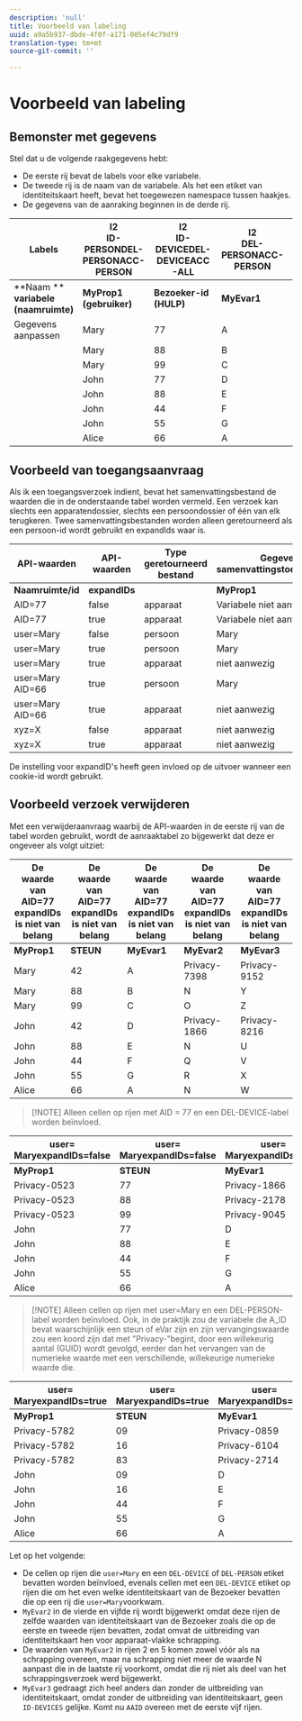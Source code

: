 ```yaml
---
description: 'null'
title: Voorbeeld van labeling
uuid: a9a5b937-dbde-4f0f-a171-005ef4c79df9
translation-type: tm+mt
source-git-commit: ''

---
```



# Voorbeeld van labeling

## Bemonster met gegevens

Stel dat u de volgende raakgegevens hebt:

* De eerste rij bevat de labels voor elke variabele.
* De tweede rij is de naam van de variabele. Als het een etiket van identiteitskaart heeft, bevat het toegewezen namespace tussen haakjes.
* De gegevens van de aanraking beginnen in de derde rij.

| Labels | I2<br>ID-<br>PERSONDEL-<br>PERSONACC-PERSON | I2<br>ID-<br>DEVICEDEL-<br>DEVICEACC-ALL | I2<br>DEL-<br>PERSONACC-PERSON | I2<br>DEL-<br>DEVICEDEL-<br>PERSONACC-ALL | I2<br>ID-<br>DEVICEDEL-<br>DEVICEACC-ALL |
|---|---|---|---|---|---|
| **Naam **<br>**variabele (naamruimte)** | **MyProp1 **<br>**(gebruiker)** | **Bezoeker-id **<br>**(HULP)** | **MyEvar1** | **MyEvar2** | **MyEvar3 **<br>**(xyz)** |
| Gegevens aanpassen | Mary | 77 | A | M | X |
|  | Mary | 88 | B | N | Y |
|  | Mary | 99 | C | O | Z |
|  | John | 77 | D | P | W |
|  | John | 88 | E | N | U |
|  | John | 44 | F | Q | V |
|  | John | 55 | G | R | X |
|  | Alice | 66 | A | N | Z |

## Voorbeeld van toegangsaanvraag

Als ik een toegangsverzoek indient, bevat het samenvattingsbestand de waarden die in de onderstaande tabel worden vermeld. Een verzoek kan slechts een apparatendossier, slechts een persoondossier of één van elk terugkeren. Twee samenvattingsbestanden worden alleen geretourneerd als een persoon-id wordt gebruikt en expandIds waar is.

| API-waarden | API-waarden | Type geretourneerd bestand | Gegevens in <br>samenvattingstoegangsbestand | Gegevens in <br>samenvattingstoegangsbestand | Gegevens in <br>samenvattingstoegangsbestand | Gegevens in <br>samenvattingstoegangsbestand | Gegevens in <br>samenvattingstoegangsbestand |
|--- |--- |--- |---|---|---|---|---|
| **Naamruimte/id** | **expandIDs** |  | **MyProp1** | **Bezoeker-id** | **MyEvar1** | **MyEvar2** | **MyEvar3** |
| AID=77 | false | apparaat | Variabele niet aanwezig | 77 | Variabele niet aanwezig | M, P | X, W |
| AID=77 | true | apparaat | Variabele niet aanwezig | 77 | Variabele niet aanwezig | M, P | X, W |
| user=Mary | false | persoon | Mary | 77, 88, 99 | A, B, C | M, N, O | X, Y, Z |
| user=Mary | true | persoon | Mary | 77, 88, 99 | A, B, C | M, N, O | X, Y, Z |
| user=Mary | true | apparaat | niet aanwezig | 77, 88 | niet aanwezig | N, P | U, W |
| user=Mary AID=66 | true | persoon | Mary | 77, 88, 99 | A, B, C | M, N, O | X, Y, Z |
| user=Mary AID=66 | true | apparaat | niet aanwezig | 66, 77, 88 | niet aanwezig | N, P | U, W, Z |
| xyz=X | false | apparaat | niet aanwezig | 55, 77 | niet aanwezig | M, R | X |
| xyz=X | true | apparaat | niet aanwezig | 55, 77 | niet aanwezig | M, P, R | B, X |

De instelling voor expandID&#39;s heeft geen invloed op de uitvoer wanneer een cookie-id wordt gebruikt.

## Voorbeeld verzoek verwijderen

Met een verwijderaanvraag waarbij de API-waarden in de eerste rij van de tabel worden gebruikt, wordt de aanraaktabel zo bijgewerkt dat deze er ongeveer als volgt uitziet:

| De<br>waarde van AID=77 expandIDs is niet van belang | De<br>waarde van AID=77 expandIDs is niet van belang | De<br>waarde van AID=77 expandIDs is niet van belang | De<br>waarde van AID=77 expandIDs is niet van belang | De<br>waarde van AID=77 expandIDs is niet van belang |
|---|---|---|---|---|
| **MyProp1** | **STEUN** | **MyEvar1** | **MyEvar2** | **MyEvar3** |
| Mary | 42 | A | Privacy-7398 | Privacy-9152 |
| Mary | 88 | B | N | Y |
| Mary | 99 | C | O | Z |
| John | 42 | D | Privacy-1866 | Privacy-8216 |
| John | 88 | E | N | U |
| John | 44 | F | Q | V |
| John | 55 | G | R | X |
| Alice | 66 | A | N | W |

> [!NOTE] Alleen cellen op rijen met AID = 77 en een DEL-DEVICE-label worden beïnvloed.

| user=<br>MaryexpandIDs=false | user=<br>MaryexpandIDs=false | user=<br>MaryexpandIDs=false | user=<br>MaryexpandIDs=false | user=<br>MaryexpandIDs=false |
|--- |---|---|---|---|
| **MyProp1** | **STEUN** | **MyEvar1** | **MyEvar2** | **MyEvar3** |
| Privacy-0523 | 77 | Privacy-1866 | Privacy-3681 | X |
| Privacy-0523 | 88 | Privacy-2178 | Privacy-1975 | Y |
| Privacy-0523 | 99 | Privacy-9045 | Privacy-2864 | Z |
| John | 77 | D | P | W |
| John | 88 | E | N | U |
| John | 44 | F | Q | V |
| John | 55 | G | R | X |
| Alice | 66 | A | N | W |

> [!NOTE] Alleen cellen op rijen met user=Mary en een DEL-PERSON-label worden beïnvloed. Ook, in de praktijk zou de variabele die A_ID bevat waarschijnlijk een steun of eVar zijn en zijn vervangingswaarde zou een koord zijn dat met &quot;Privacy-&quot;begint, door een willekeurig aantal (GUID) wordt gevolgd, eerder dan het vervangen van de numerieke waarde met een verschillende, willekeurige numerieke waarde die.

| user=<br>MaryexpandIDs=true | user=<br>MaryexpandIDs=true | user=<br>MaryexpandIDs=true | user=<br>MaryexpandIDs=true | user=<br>MaryexpandIDs=true |
|--- |---|---|---|---|
| **MyProp1** | **STEUN** | **MyEvar1** | **MyEvar2** | **MyEvar3** |
| Privacy-5782 | 09 | Privacy-0859 | Privacy-8183 | Privacy-9152 |
| Privacy-5782 | 16 | Privacy-6104 | Privacy-2911 | Privacy-6821 |
| Privacy-5782 | 83 | Privacy-2714 | Privacy-0219 | Privacy-4395 |
| John | 09 | D | Privacy-8454 | Privacy-8216 |
| John | 16 | E | Privacy-2911 | Privacy-2930 |
| John | 44 | F | Q | V |
| John | 55 | G | R | X |
| Alice | 66 | A | N | W |

Let op het volgende:

* De cellen op rijen die `user=Mary` en een `DEL-DEVICE` of `DEL-PERSON` etiket bevatten worden beïnvloed, evenals cellen met een `DEL-DEVICE` etiket op rijen die om het even welke identiteitskaart van de Bezoeker bevatten die op een rij die `user=Mary`voorkwam.
* `MyEvar2` in de vierde en vijfde rij wordt bijgewerkt omdat deze rijen de zelfde waarden van identiteitskaart van de Bezoeker zoals die op de eerste en tweede rijen bevatten, zodat omvat de uitbreiding van identiteitskaart hen voor apparaat-vlakke schrapping.
* De waarden van `MyEvar2` in rijen 2 en 5 komen zowel vóór als na schrapping overeen, maar na schrapping niet meer de waarde N aanpast die in de laatste rij voorkomt, omdat die rij niet als deel van het schrappingsverzoek werd bijgewerkt.
* `MyEvar3` gedraagt zich heel anders dan zonder de uitbreiding van identiteitskaart, omdat zonder de uitbreiding van identiteitskaart, geen `ID-DEVICES` gelijke. Komt nu `AAID` overeen met de eerste vijf rijen.
